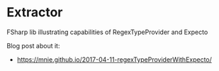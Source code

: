 # Extractor
FSharp lib illustrating capabilities of RegexTypeProvider and Expecto

Blog post about it:
* https://mnie.github.io/2017-04-11-regexTypeProviderWithExpecto/
